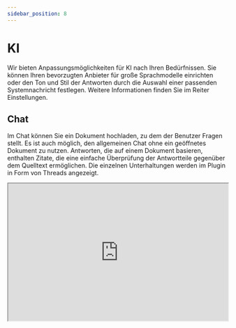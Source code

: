 ```yaml
---
sidebar_position: 8
---
```


# KI

Wir bieten Anpassungsmöglichkeiten für KI nach Ihren Bedürfnissen. Sie können
Ihren bevorzugten Anbieter für große Sprachmodelle einrichten oder den Ton und Stil der
Antworten durch die Auswahl einer passenden Systemnachricht festlegen. Weitere
Informationen finden Sie im Reiter Einstellungen.

## Chat

Im Chat können Sie ein Dokument hochladen, zu dem der Benutzer Fragen stellt.
Es ist auch möglich, den allgemeinen Chat ohne ein geöffnetes Dokument zu nutzen.
Antworten, die auf einem Dokument basieren, enthalten Zitate, die eine einfache
Überprüfung der Antwortteile gegenüber dem Quelltext ermöglichen. Die einzelnen
Unterhaltungen werden im Plugin in Form von Threads angezeigt.

<iframe
  width="100%"
  height="315"
  src="https://youtube.com/embed/WuQdOxFJfuc"
  title="YouTube video player"
  allow="accelerometer; autoplay; clipboard-write; encrypted-media; gyroscope; picture-in-picture"
  allowFullScreen
/>

## Chat-Kurzbefehle

Für häufig genutzte Aktionen können Sie einen einfachen Kurzbefehl erstellen,
um diese einfach auszuführen. Der Kurzbefehl kann ausgewählt werden, indem
Sie '/' im Chat eingeben und aus der Liste auswählen. Die Liste kann mit den
Pfeiltasten auf der Tastatur durchgeblättert und durch Drücken von Enter
bestätigt werden, wodurch die Aktion in den Chat gesendet wird. Sie können den
Kurzbefehl auch auswählen, um dessen Inhalt ins Textfeld für weitere Bearbeitungen
einzufügen.

<iframe
  width="100%"
  height="315"
  src="https://www.youtube.com/embed/sS28yNJVcWI"
  title="YouTube video player"
  allow="accelerometer; autoplay; clipboard-write; encrypted-media; gyroscope; picture-in-picture"
  allowFullScreen
/>

## Schnelle Aktionen (FastTrack)

Für häufige, wiederkehrende Aktionen können Sie auch die Möglichkeit nutzen,
direkt vom Startbildschirm des Plugins zuzugreifen. Es stehen einige
voreingestellte Aktionen zur Verfügung. Antworten werden neben dem Startbildschirm
auch in einem separaten Thread im Chat-Tab angezeigt.

<iframe
  width="100%"
  height="315"
  src="https://www.youtube.com/embed/PFEIabq4yxc"
  title="YouTube video player"
  allow="accelerometer; autoplay; clipboard-write; encrypted-media; gyroscope; picture-in-picture"
  allowFullScreen
/>

### Bearbeitung von markiertem Text

Wenn Sie Text in einem Vertrag markieren, können Sie KI verwenden, um unter
Berücksichtigung des Dokumentenkontexts verschiedene Textvarianten vorzuschlagen.
Weitere Informationen finden Sie im Reiter Bearbeitung.

## Intelligente Ersetzung

:::warning Kommt bald
:::
Ersetzen Sie Ausdruckspaare (z. B. "Gesellschaft" -> "Käufer") im Dokument auf eine
Weise, die ihren Kontext berücksichtigt. Nach der Auswahl von Paaren gibt das
Plugin eine Liste von Ersatzvorschlägen zurück, die einzeln angenommen oder
abgelehnt werden können.

